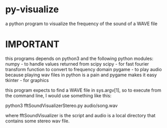 # py-visualize
a python program to visualize the frequency of the sound of a WAVE file

# IMPORTANT
this programs depends on python3 and the following python modules:
  numpy   - to handle values returned from scipy
  scipy   - for fast fourier transform function to convert to frequency domain
  pygame  - to play audio because playing wav files in python is a pain and pygame makes it easy
  tkinter - for graphics

this program expects to find a WAVE file in sys.argv[1], so to execute from the command line, 
I would use something like this:

  python3 fftSoundVisualizerStereo.py audio/song.wav
  
where fftSoundVisualizer is the script and audio is a local directory that contains some stereo wav file.

